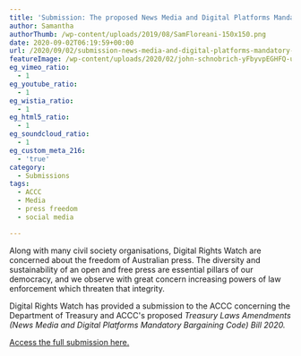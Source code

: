```yaml
---
title: 'Submission: The proposed News Media and Digital Platforms Mandatory Bargaining Code'
author: Samantha
authorThumb: /wp-content/uploads/2019/08/SamFloreani-150x150.png
date: 2020-09-02T06:19:59+00:00
url: /2020/09/02/submission-news-media-and-digital-platforms-mandatory-bargaining-code/
featureImage: /wp-content/uploads/2020/02/john-schnobrich-yFbyvpEGHFQ-unsplash-scaled-1.jpg
eg_vimeo_ratio:
  - 1
eg_youtube_ratio:
  - 1
eg_wistia_ratio:
  - 1
eg_html5_ratio:
  - 1
eg_soundcloud_ratio:
  - 1
eg_custom_meta_216:
  - 'true'
category:
  - Submissions
tags:
  - ACCC
  - Media
  - press freedom
  - social media

---
```

Along with many civil society organisations, Digital Rights Watch are concerned about the freedom of Australian press. The diversity and sustainability of an open and free press are essential pillars of our democracy, and we observe with great concern increasing powers of law enforcement which threaten that integrity.

Digital Rights Watch has provided a submission to the ACCC concerning the Department of Treasury and ACCC's proposed _Treasury Laws Amendments (News Media and Digital Platforms Mandatory Bargaining Code) Bill 2020._

[Access the full submission here.][1]

 [1]: /wp-content/uploads/2020/09/Submission_-Treasury-Laws-Amendment-News-Media-and-Digital-Platforms-Mandatory-Bargaining-Code-Bill-2020.pdf

